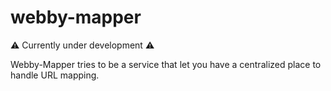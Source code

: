 # webby-mapper

⚠️ Currently under development ⚠️

Webby-Mapper tries to be a service that let you have a centralized place to handle URL mapping.
